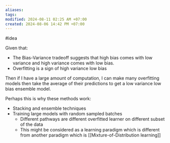 ```yaml
---
aliases: 
tags: 
modified: 2024-08-11 02:25 AM +07:00
created: 2024-08-06 14:42 PM +07:00
---
```

#idea 

Given that:
- The Bias-Variance tradeoff suggests that high bias comes with low variance and high variance comes with low bias.
- Overfitting is a sign of high variance low bias

Then if I have a large amount of computation, I can make many overfitting models then take the average of their predictions to get a low variance low bias ensemble model.

Perhaps this is why these methods work:
- Stacking and ensemble techniques 
- Training large models with random sampled batches
	- Different pathways are different overfitted learner on different subset of the data
	- This might be considered as a learning paradigm which is different from another paradigm which is [[Mixture-of-Distribution learning]]

